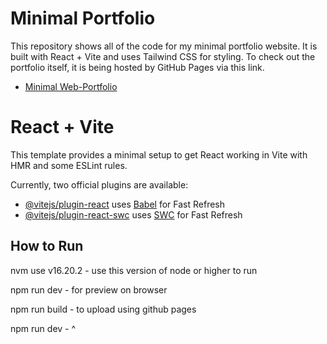 # Minimal Portfolio
This repository shows all of the  code for my minimal portfolio website. It is built with React + Vite  and uses Tailwind CSS for styling. To check out the portfolio itself, it is being hosted by GitHub Pages via this link.

- [Minimal Web-Portfolio](https://fgomez7.github.io/Web-Portfolio/)

# React + Vite

This template provides a minimal setup to get React working in Vite with HMR and some ESLint rules.

Currently, two official plugins are available:

- [@vitejs/plugin-react](https://github.com/vitejs/vite-plugin-react/blob/main/packages/plugin-react/README.md) uses [Babel](https://babeljs.io/) for Fast Refresh
- [@vitejs/plugin-react-swc](https://github.com/vitejs/vite-plugin-react-swc) uses [SWC](https://swc.rs/) for Fast Refresh


## How to Run
nvm use v16.20.2    - use this version of node or higher to run 

npm run dev         - for preview on browser

npm run build       - to upload using github pages

npm run dev         - ^